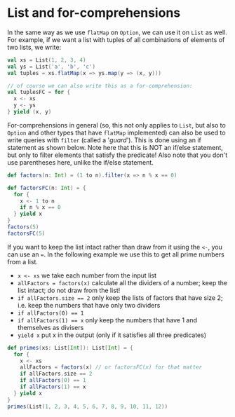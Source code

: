 # List and for-comprehensions

In the same way as we use `flatMap` on `Option`, we can use it on `List` as well. For example, if we want a list with tuples of all combinations of elements of two lists, we write:

```scala
val xs = List(1, 2, 3, 4)
val ys = List('a', 'b', 'c')
val tuples = xs.flatMap(x => ys.map(y => (x, y)))

// of course we can also write this as a for-comprehension:
val tuplesFC = for {
  x <- xs
  y <- ys
} yield (x, y)
```

For-comprehensions in general (so, this not only applies to `List`, but also to `Option` and other
  types that have `flatMap` implemented) can also be used to write queries with `filter` (called
  a '*guard*'). This is done using an if statement as shown below. Note here that this is NOT an
  if/else statement, but only to filter elements that satisfy the predicate! Also note that you
  don't use parentheses here, unlike the if/else statement.

```scala
def factors(n: Int) = (1 to n).filter(x => n % x == 0)

def factorsFC(n: Int) = {
  for {
    x <- 1 to n
    if n % x == 0
  } yield x
}
factors(5)
factorsFC(5)
```

If you want to keep the list intact rather than draw from it using the `<-`, you can use an `=`. In the following example we use this to get all prime numbers from a list.
* `x <- xs`                         we take each number from the input list
* `allFactors = factors(x)`         calculate all the dividers of a number;
                                    keep the list intact; do not draw from the list!
* `if allFactors.size == 2`         only keep the lists of factors that have size 2;
                                    i.e. keep the numbers that have only two dividers
* `if allFactors(0) == 1`
* `if allFactors(1) == x`           only keep the numbers that have 1 and themselves as divisers
* `yield x`                         put x in the output (only if it satisfies all three predicates)

```scala
def primes(xs: List[Int]): List[Int] = {
  for {
    x <- xs
    allFactors = factors(x) // or factorsFC(x) for that matter
    if allFactors.size == 2
    if allFactors(0) == 1
    if allFactors(1) == x
  } yield x
}
primes(List(1, 2, 3, 4, 5, 6, 7, 8, 9, 10, 11, 12))
```
